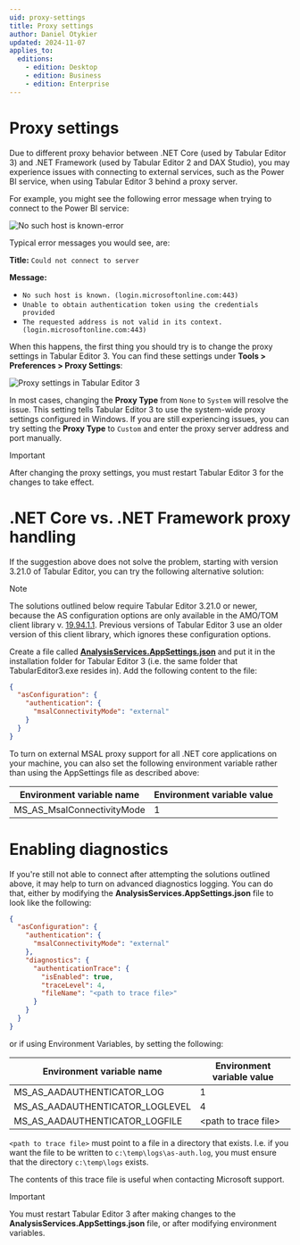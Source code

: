 ```yaml
---
uid: proxy-settings
title: Proxy settings
author: Daniel Otykier
updated: 2024-11-07
applies_to:
  editions:
    - edition: Desktop
    - edition: Business
    - edition: Enterprise
---
```


# Proxy settings

Due to different proxy behavior between .NET Core (used by Tabular Editor 3) and .NET Framework (used by Tabular Editor 2 and DAX Studio), you may experience issues with connecting to external services, such as the Power BI service, when using Tabular Editor 3 behind a proxy server.

For example, you might see the following error message when trying to connect to the Power BI service:

![No such host is known-error](~/content/assets/images/proxy-error.png)

Typical error messages you would see, are:

**Title:** `Could not connect to server`

**Message:**

- `No such host is known. (login.microsoftonline.com:443)`
- `Unable to obtain authentication token using the credentials provided`
- `The requested address is not valid in its context. (login.microsoftonline.com:443)`

When this happens, the first thing you should try is to change the proxy settings in Tabular Editor 3. You can find these settings under **Tools > Preferences > Proxy Settings**:

![Proxy settings in Tabular Editor 3](~/content/assets/images/proxy-settings.png)

In most cases, changing the **Proxy Type** from `None` to `System` will resolve the issue. This setting tells Tabular Editor 3 to use the system-wide proxy settings configured in Windows. If you are still experiencing issues, you can try setting the **Proxy Type** to `Custom` and enter the proxy server address and port manually.

> [!IMPORTANT]
> After changing the proxy settings, you must restart Tabular Editor 3 for the changes to take effect.

# .NET Core vs. .NET Framework proxy handling

If the suggestion above does not solve the problem, starting with version 3.21.0 of Tabular Editor, you can try the following alternative solution:

> [!NOTE]
> The solutions outlined below require Tabular Editor 3.21.0 or newer, because the AS configuration options are only available in the AMO/TOM client library v. [19.94.1.1](https://www.nuget.org/packages/Microsoft.AnalysisServices/19.94.1.1). Previous versions of Tabular Editor 3 use an older version of this client library, which ignores these configuration options.

Create a file called <a href="https://raw.githubusercontent.com/TabularEditor/TabularEditorDocs/main/content/assets/file-types/AnalysisServices.AppSettings.json" download="AnalysisServices.AppSettings.json">**AnalysisServices.AppSettings.json**</a> and put it in the installation folder for Tabular Editor 3 (i.e. the same folder that TabularEditor3.exe resides in). Add the following content to the file:

```json
{
  "asConfiguration": {
    "authentication": {
      "msalConnectivityMode": "external"
    }
  }
}
```

To turn on external MSAL proxy support for all .NET core applications on your machine, you can also set the following environment variable rather than using the AppSettings file as described above:

| Environment variable name                                            | Environment variable value |
| -------------------------------------------------------------------- | -------------------------- |
| MS_AS_MsalConnectivityMode | 1                          |

# Enabling diagnostics

If you're still not able to connect after attempting the solutions outlined above, it may help to turn on advanced diagnostics logging. You can do that, either by modifying the **AnalysisServices.AppSettings.json** file to look like the following:

```json
{
  "asConfiguration": {
    "authentication": {
      "msalConnectivityMode": "external"
    },
    "diagnostics": {
      "authenticationTrace": {
        "isEnabled": true,
        "traceLevel": 4,
        "fileName": "<path to trace file>"
      }
    }
  }
}
```

or if using Environment Variables, by setting the following:

| Environment variable name                                                                      | Environment variable value                        |
| ---------------------------------------------------------------------------------------------- | ------------------------------------------------- |
| MS_AS_AADAUTHENTICATOR_LOG      | 1                                                 |
| MS_AS_AADAUTHENTICATOR_LOGLEVEL | 4                                                 |
| MS_AS_AADAUTHENTICATOR_LOGFILE  | \<path to trace file\> |

`<path to trace file>` must point to a file in a directory that exists. I.e. if you want the file to be written to `c:\temp\logs\as-auth.log`, you must ensure that the directory `c:\temp\logs` exists.

The contents of this trace file is useful when contacting Microsoft support.

> [!IMPORTANT]
> You must restart Tabular Editor 3 after making changes to the **AnalysisServices.AppSettings.json** file, or after modifying environment variables.